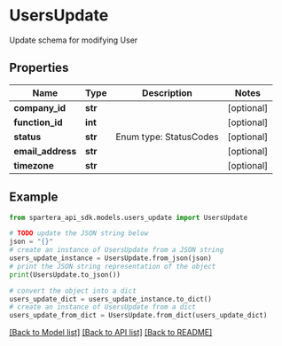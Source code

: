 # UsersUpdate

Update schema for modifying User

## Properties

Name | Type | Description | Notes
------------ | ------------- | ------------- | -------------
**company_id** | **str** |  | [optional] 
**function_id** | **int** |  | [optional] 
**status** | **str** | Enum type: StatusCodes | [optional] 
**email_address** | **str** |  | [optional] 
**timezone** | **str** |  | [optional] 

## Example

```python
from spartera_api_sdk.models.users_update import UsersUpdate

# TODO update the JSON string below
json = "{}"
# create an instance of UsersUpdate from a JSON string
users_update_instance = UsersUpdate.from_json(json)
# print the JSON string representation of the object
print(UsersUpdate.to_json())

# convert the object into a dict
users_update_dict = users_update_instance.to_dict()
# create an instance of UsersUpdate from a dict
users_update_from_dict = UsersUpdate.from_dict(users_update_dict)
```
[[Back to Model list]](../README.md#documentation-for-models) [[Back to API list]](../README.md#documentation-for-api-endpoints) [[Back to README]](../README.md)


